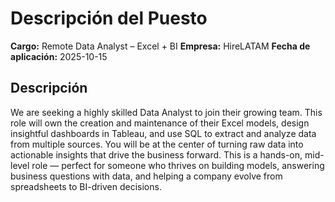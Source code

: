 # Descripción del Puesto

**Cargo:** Remote Data Analyst – Excel + BI
**Empresa:** HireLATAM
**Fecha de aplicación:** 2025-10-15

## Descripción

We are seeking a highly skilled Data Analyst to join their growing team.
This role will own the creation and maintenance of their Excel models, design insightful dashboards in Tableau, and use SQL to extract and analyze data from multiple sources. You will be at the center of turning raw data into actionable insights that drive the business forward. 
This is a hands-on, mid-level role — perfect for someone who thrives on building models, answering business questions with data, and helping a company evolve from spreadsheets to BI-driven decisions.

